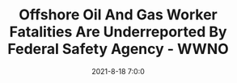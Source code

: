 ---
"title": "Offshore Oil And Gas Worker Fatalities Are Underreported By Federal Safety Agency - WWNO"
"date": "2021-8-18 7:0:0"
"feed_name": "GOOGLENEWS"
"feed_website": "https://news.google.com/search?q=drilling%2Bincident&hl=en-US&gl=US&ceid=US:en"
"feed_rss": "https://news.google.com/rss/search?q=drilling%2Bincident&hl=en-US&gl=US&ceid=US:en"
"link": "https://www.wwno.org/coastal-desk/2021-08-18/offshore-oil-and-gas-worker-fatalities-are-underreported-by-federal-safety-agency"
"file": "_posts/547d86a10514f401b9de762427b2847338102898.md"
"accident": "0"
"drilling": "0"
---